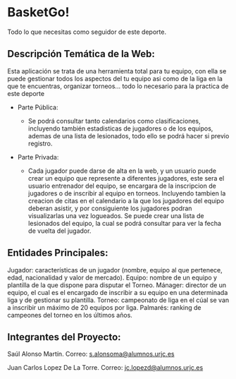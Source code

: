 BasketGo!
==========
Todo lo que necesitas como seguidor de este deporte.

## Descripción Temática de la Web:

Esta aplicación se trata de una herramienta total para tu equipo, con ella se puede gestionar todos los aspectos del tu equipo asi como de la liga en la que te encuentras, organizar torneos... todo lo necesario para la practica de este deporte

* Parte Pública: 
  + Se podrá consultar tanto calendarios como clasificaciones, incluyendo también estadisticas de jugadores o de los equipos, ademas de una lista de lesionados, todo ello se podrá hacer si previo registro.

* Parte Privada: 
  + Cada jugador puede darse de alta en la web, y un usuario puede crear un equipo que represente a diferentes jugadores, este sera el usuario entrenador del equipo, se encargara de la inscripcion de jugadores o de inscribir al equipo en torneos. Incluyendo tambien la creacion de citas en el calendario a la que los jugadores del equipo deberan asistir, y por consiguiente los jugadores podran visualizarlas una vez logueados.
Se puede crear una lista de lesionados del equipo, la cual se podrá consultar para ver la fecha de vuelta del jugador.
 
## Entidades Principales:
Jugador: características de un jugador (nombre, equipo al que pertenece, edad, nacionalidad y valor de mercado).
Equipo: nombre de un equipo y plantilla de la que dispone para disputar el Torneo.
Mánager: director de un equipo, el cual es el encargado de inscribir a su equipo en una determinada liga y de gestionar su plantilla.
Torneo: campeonato de liga en el cúal se van a inscribir un máximo de 20 equipos por liga.
Palmarés: ranking de campeones del torneo en los últimos años.


## Integrantes del Proyecto:
Saúl Alonso Martín. Correo: s.alonsoma@alumnos.urjc.es

Juan Carlos Lopez De La Torre. Correo: jc.lopezd@alumnos.urjc.es
